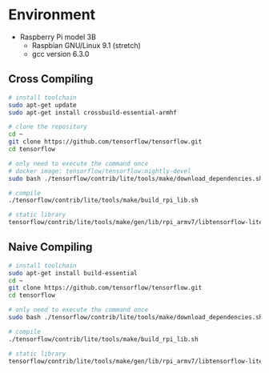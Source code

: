 
# Environment

* Raspberry Pi model 3B
    * Raspbian GNU/Linux 9.1 (stretch)
    * gcc version 6.3.0

## Cross Compiling

```sh
# install toolchain
sudo apt-get update
sudo apt-get install crossbuild-essential-armhf

# clone the repository
cd ~
git clone https://github.com/tensorflow/tensorflow.git
cd tensorflow

# only need to execute the command once
# docker image: tensorflow/tensorflow:nightly-devel
sudo bash ./tensorflow/contrib/lite/tools/make/download_dependencies.sh

# compile
./tensorflow/contrib/lite/tools/make/build_rpi_lib.sh

# static library
tensorflow/contrib/lite/tools/make/gen/lib/rpi_armv7/libtensorflow-lite.a
```

## Naive Compiling

```sh
# install toolchain
sudo apt-get install build-essential
cd ~
git clone https://github.com/tensorflow/tensorflow.git
cd tensorflow

# only need to execute the command once
sudo bash ./tensorflow/contrib/lite/tools/make/download_dependencies.sh

# compile
./tensorflow/contrib/lite/tools/make/build_rpi_lib.sh

# static library
tensorflow/contrib/lite/tools/make/gen/lib/rpi_armv7/libtensorflow-lite.a
```


```python

```
